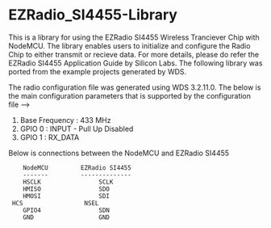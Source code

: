 # EZRadio_SI4455-Library
This is a library for using the EZRadio SI4455 Wireless Tranciever Chip with
NodeMCU. The library enables users to initialize and configure the Radio Chip to
either transmit or recieve data. For more details, please do refer the EZRadio 
SI4455 Application Guide by Silicon Labs. The following library was ported from the
example projects generated by WDS.

The radio configuration file was generated using WDS 3.2.11.0. The below is the
main configuration parameters that is supported by the configuration file -->
  1. Base Frequency	:	433 MHz
  2. GPIO 0		:	INPUT - Pull Up Disabled
  3. GPIO 1		:	RX_DATA

Below is connections between the NodeMCU and EZRadio SI4455
  		
		NodeMCU			EZRadio SI4455
		-------			--------------
		HSCLK			     SCLK
		HMISO			     SDO
		HMOSI			     SDI
     HCS			     NSEL
		GPIO4			     SDN
		GND			     	 GND			    
